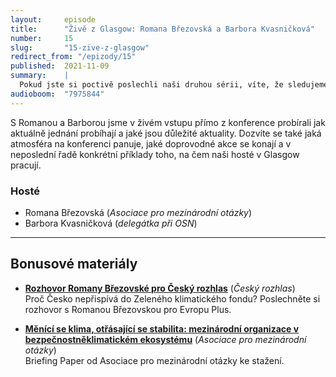 ```yaml
---
layout:     episode
title:      "Živě z Glasgow: Romana Březovská a Barbora Kvasničková"
number:     15
slug:       "15-zive-z-glasgow"
redirect_from: "/epizody/15"
published:  2021-11-09
summary:    |
  Pokud jste si poctivě poslechli naši druhou sérii, víte, že sledujeme příběhy českých vyjednavačů na COP26 v Glasgow.
audioboom:  "7975844"
---
```


S Romanou a Barborou jsme v živém vstupu přímo z konference probírali jak aktuálně jednání probíhají a jaké jsou důležité aktuality. Dozvíte se také jaká atmosféra na konferenci panuje, jaké doprovodné akce se konají a v neposlední řadě konkrétní příklady toho, na čem naši hosté v Glasgow pracují.

### Hosté

* Romana Březovská (_Asociace pro mezinárodní otázky_)
* Barbora Kvasničková (_delegátka při OSN_)

---

## Bonusové materiály

<div class="bonus-material" markdown="1">

* **[Rozhovor Romany Březovské pro Český rozhlas](https://plus.rozhlas.cz/na-klimatickem-summitu-glasgow-pujde-i-o-penize-cesko-do-zeleneho-fondu-ale-8608495)** (_Český rozhlas_)  
  Proč Česko nepřispívá do Zeleného klimatického fondu? Poslechněte si rozhovor s Romanou Březovskou pro Evropu Plus.

* **[Měnící se klima, otřásající se stabilita: mezinárodní organizace v bezpečnostněklimatickém ekosystému](https://www.amo.cz/cs/zmena-klimatickych-politik/menici-se-klima-otrasajici-se-stabilita-mezinarodni-organizace-v-bezpecnostneklimatickem-ekosystemu/)** (_Asociace pro mezinárodní otázky_)  
  Briefing Paper od Asociace pro mezinárodní otázky ke stažení.

</div>
